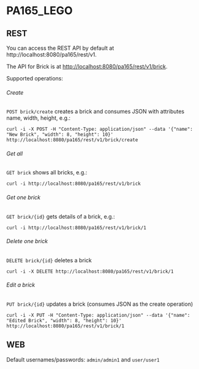 # PA165_LEGO

REST
-----

You can access the REST API by default at http://localhost:8080/pa165/rest/v1.

The API for Brick is at <http://localhost:8080/pa165/rest/v1/brick>.

Supported operations:


###### Create
`POST brick/create` creates a brick and consumes JSON with attributes name, width, height, e.g.:
```
curl -i -X POST -H "Content-Type: application/json" --data '{"name": "New Brick", "width": 8, "height": 10}' http://localhost:8080/pa165/rest/v1/brick/create
```

###### Get all
`GET brick` shows all bricks, e.g.:
```
curl -i http://localhost:8080/pa165/rest/v1/brick
```

###### Get one brick
`GET brick/{id}` gets details of a brick, e.g.:
```
curl -i http://localhost:8080/pa165/rest/v1/brick/1
```

###### Delete one brick
`DELETE brick/{id}` deletes a brick
```
curl -i -X DELETE http://localhost:8080/pa165/rest/v1/brick/1
```

###### Edit a brick
`PUT brick/{id}` updates a brick (consumes JSON as the create operation)
```
curl -i -X PUT -H "Content-Type: application/json" --data '{"name": "Edited Brick", "width": 8, "height": 10}' http://localhost:8080/pa165/rest/v1/brick/1
```


WEB
-----

Default usernames/passwords: `admin/admin1` and `user/user1`
